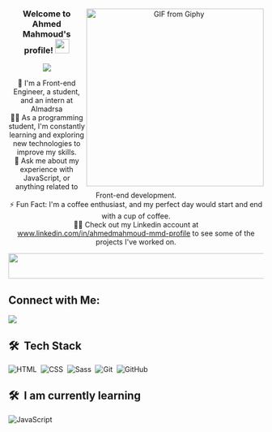 
<div align="center">
  <img src="https://media.giphy.com/media/qgQUggAC3Pfv687qPC/giphy.gif" align="right" width="350" height="auto" alt="GIF from Giphy">

  <h3>
    Welcome to Ahmed Mahmoud's profile! <img src="https://media.giphy.com/media/hvRJCLFzcasrR4ia7z/giphy.gif" width="28">
  </h3>

  <p>
    <a href="https://github.com/DenverCoder1/readme-typing-svg">
      <img src="https://readme-typing-svg.herokuapp.com/?lines=Front-End%20Engineer;Always%20learning%20new%20things&font=Fira%20Code&center=true&width=440&height=45&color=f75c7e&vCenter=true&size=22">
    </a>
  </p>

  <p>
    🏢 I'm a Front-end Engineer, a student, and an intern at Almadrsa<br>
    👨‍💻 As a programming student, I'm constantly learning and exploring new technologies to improve my skills.<br>
    💬 Ask me about my experience with JavaScript, or anything related to Front-end development.<br>
    ⚡ Fun Fact: I'm a coffee enthusiast, and my perfect day would start and end with a cup of coffee.<br>
    👨‍💻 Check out my Linkedin account at <a href="https://www.linkedin.com/in/ahmedmahmoud-mmd-profile" target="_blank">www.linkedin.com/in/ahmedmahmoud-mmd-profile</a> to see some of the projects I've worked on.
  </p>

  <img src="https://github.com/Govindv7555/Govindv7555/blob/main/49e76e0596857673c5c80c85b84394c1.gif" width="1000px" height="50px">
</div>

## Connect with Me:
<a href="https://www.linkedin.com/in/ahmedmahmoud-mmd-profile" target="_blank">
  <img src="https://img.shields.io/badge/-Ahmed%20Mahmoud-0077B5?style=for-the-badge&logo=Linkedin&logoColor=white" />
</a>

## 🛠 &nbsp;Tech Stack
![HTML](https://img.shields.io/badge/-HTML-05122A?style=flat&logo=HTML5)&nbsp;
![CSS](https://img.shields.io/badge/-CSS-05122A?style=flat&logo=CSS3&logoColor=1572B6)&nbsp;
![Sass](https://img.shields.io/badge/-Sass-05122A?style=flat&logo=sass)&nbsp;
![Git](https://img.shields.io/badge/-Git-05122A?style=flat&logo=git)&nbsp;
![GitHub](https://img.shields.io/badge/-GitHub-05122A?style=flat&logo=github)&nbsp;

## 🛠 &nbsp;I am currently learning
![JavaScript](https://img.shields.io/badge/-JavaScript-05122A?style=flat&logo=javascript)&nbsp;


